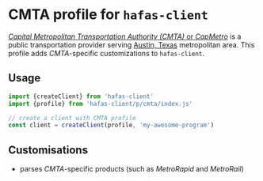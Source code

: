 # CMTA profile for `hafas-client`

[*Capital Metropolitan Transportation Authority (CMTA)* or *CapMetro*](https://en.wikipedia.org/wiki/Capital_Metropolitan_Transportation_Authority) is a public transportation provider serving [Austin, Texas](https://en.wikipedia.org/wiki/Austin,_Texas) metropolitan area. This profile adds *CMTA*-specific customizations to `hafas-client`.

## Usage

```js
import {createClient} from 'hafas-client'
import {profile} from 'hafas-client/p/cmta/index.js'

// create a client with CMTA profile
const client = createClient(profile, 'my-awesome-program')
```


## Customisations

- parses *CMTA*-specific products (such as *MetroRapid* and *MetroRail*)
